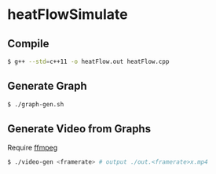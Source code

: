 # heatFlowSimulate
## Compile
```sh
$ g++ --std=c++11 -o heatFlow.out heatFlow.cpp
```

## Generate Graph
```sh
$ ./graph-gen.sh
```

## Generate Video from Graphs
Require [ffmpeg](https://www.ffmpeg.org/)
```sh
$ ./video-gen <framerate> # output ./out.<framerate>x.mp4
```
